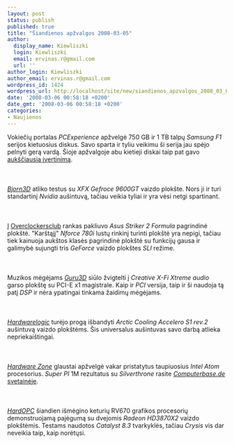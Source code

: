 ```yaml
---
layout: post
status: publish
published: true
title: "Šiandienos apžvalgos 2008-03-05"
author:
  display_name: Kiewliszki
  login: Kiewliszki
  email: ervinas.r@gmail.com
  url: ''
author_login: Kiewliszki
author_email: ervinas.r@gmail.com
wordpress_id: 1424
wordpress_url: http://localhost/site/new/siandienos_apzvalgos_2008_03_05/
date: '2008-03-06 00:58:18 +0200'
date_gmt: '2008-03-06 00:58:18 +0200'
categories:
- Naujienos
---
```

<p>Vokiečių portalas <i>PCExperience</i> apžvelgė 750 GB ir 1 TB talpų <i>Samsung F1</i> serijos kietuosius diskus. Savo sparta ir tyliu veikimu ši serija jau spėjo pelnyti gerą vardą. Šioje apžvalgoje abu kietieji diskai taip pat gavo <a class="ns" href="http://www.pc-experience.de/wbb2/thread.php?threadid=26827">aukščiausią įvertinimą</a>.<br />
<br><br />
<br><a class="ns" href="http://www.bjorn3d.com/read.php?cID=1243"><i>Bjorn3D</i></a> atliko testus su <i>XFX Gefroce 9600GT</i> vaizdo plokšte. Nors ji ir turi standartinį <i>Nvidia</i> aušintuvą, tačiau veikia tyliai ir yra vėsi netgi spartinant.<br />
<br><br />
<br>Į <a class="ns" href="http://www.overclockersclub.com/reviews/asus_striker_ii_formula/">Overclockersclub</a> rankas pakliuvo <i>Asus Striker 2 Formula</i> pagrindinė plokštė. &quot;Karštąjį&quot; <i>Nforce 780i</i> lustų rinkinį turinti plokštė yra nepigi, tačiau tiek kainuoja aukštos klasės pagrindinė plokštė su funkcijų gausa ir galimybė sujungti tris <i>GeForce</i> vaizdo plokštes <i>SLI</i> režime.<br />
<br><br />
<br>Muzikos mėgėjams <a class="ns" href="http://www.guru3d.com/article/sound/505/"><i>Guru3D</i></a> siūlo žvigtelti į <i>Creative X-Fi Xtreme audio</i> garso plokštę su PCI-E x1 magistrale. Kaip ir <i>PCI</i> versija, taip ir ši naudoja tą patį <i>DSP</i> ir nėra ypatingai tinkama žaidimų mėgėjams.<br />
<br><br />
<br><a class="ns" href="http://hardwarelogic.com/news/137/ARTICLE/2876/2008-03-05.html"><i>Hardwarelogic</i></a> turėjo progą išbandyti <i>Arctic Cooling Accelero S1 rev.2</i> aušintuvą vaizdo plokštėms. Šis universalus aušintuvas savo darbą atlieka nepriekaištingai.<br />
<br><br />
<br><a class="ns" href="http://www.hardwarezone.com/articles/view.php?cid=2&amp;id=2503"><i>Hardware Zone</i></a> glaustai apžvelgė vakar pristatytus taupiuosius <i>Intel Atom</i> procesorius. <i>Super PI</i> 1M rezultatus su <i>Silverthrone</i> rasite <a class="ns" href="http://www.computerbase.de/news/hardware/prozessoren/intel/2008/maerz/erster_benchmark_intels_silverthorne/"><i>Computerbase.de</i> svetainėje</a>.<br />
<br><br />
<br><a class="ns" href="http://enthusiast.hardocp.com/article.html?art=MTQ3MCwxLCxoZW50aHVzaWFzdA=="><i>HardOPC</i></a> šiandien išmėgino keturių RV670 grafikos procesorių demonstruojamą pajėgumą su dvejomis <i>Radeon HD3870X2</i> vaizdo plokštėmis. Testams naudotos <i>Catalyst 8.3</i> tvarkyklės, tačiau <i>Crysis</i> vis dar neveikia taip, kaip norėtųsi.<br />
<br><br />
<br></p>
